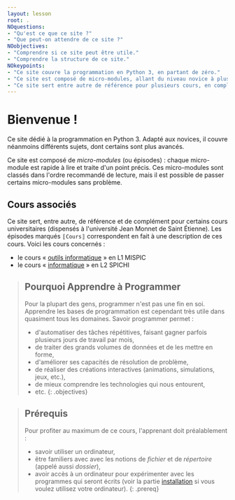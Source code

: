 ```yaml
---
layout: lesson
root: .
NOquestions:
- "Qu'est ce que ce site ?"
- "Que peut-on attendre de ce site ?"
NOobjectives:
- "Comprendre si ce site peut être utile."
- "Comprendre la structure de ce site."
NOkeypoints:
- "Ce site couvre la programmation en Python 3, en partant de zéro."
- "Ce site est composé de micro-modules, allant du niveau novice à plus avancé."
- "Ce site sert entre autre de référence pour plusieurs cours, en complément des démonstrations, travaux pratiques et projets."
---
```



# Bienvenue !
Ce site dédié à la programmation en Python 3.
Adapté aux novices, il couvre néanmoins différents sujets, dont certains sont plus avancés.

Ce site est composé de *micro-modules* (ou épisodes) : chaque micro-module est rapide à lire et traite d'un point précis.
Ces micro-modules sont classés dans l'ordre recommandé de lecture, mais il est possible de passer certains micro-modules sans problème.

## Cours associés

Ce site sert, entre autre, de référence et de complément pour certains cours universitaires (dispensés à l'université Jean Monnet de Saint Étienne).
Les épisodes marqués `〚Cours〛` correspondent en fait à une description de ces cours.
Voici les cours concernés :

- le cours « [outils informatique](01-cours-outils-info) » en L1 MISPIC
- le cours « [informatique](20-cours-info-l2) » en L2 SPICHI

> ## Pourquoi Apprendre à Programmer
> Pour la plupart des gens, programmer n'est pas une fin en soi.
> Apprendre les bases de programmation est cependant très utile dans quasiment tous les domaines.
> Savoir programmer permet :
> - d'automatiser des tâches répétitives, faisant gagner parfois plusieurs jours de travail par mois,
> - de traiter des grands volumes de données et de les mettre en forme,
> - d'améliorer ses capacités de résolution de problème,
> - de réaliser des créations interactives (animations, simulations, jeux, etc.),
> - de mieux comprendre les technologies qui nous entourent,
> - etc.
{: .objectives}

> ## Prérequis
>
>  Pour profiter au maximum de ce cours, l'apprenant doit préalablement :
>  - savoir utiliser un ordinateur,
>  - être familiers avec avec les notions de *fichier* et de *répertoire* (appelé aussi *dossier*),
>  - avoir accès à un ordinateur pour expérimenter avec les programmes qui seront écrits (voir la partie [installation] si vous voulez utilisez votre ordinateur).
{: .prereq}


[installation]: ./installation/


